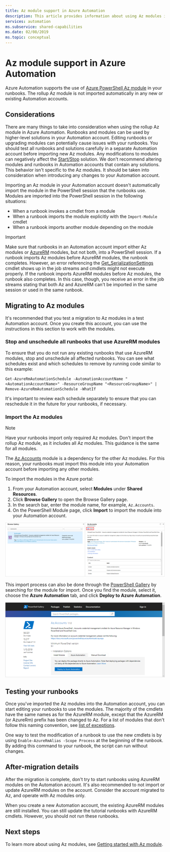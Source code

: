 ```yaml
---
title: Az module support in Azure Automation
description: This article provides information about using Az modules in Azure Automation.
services: automation
ms.subservice: shared-capabilities
ms.date: 02/08/2019
ms.topic: conceptual
---
```


# Az module support in Azure Automation

Azure Automation supports the use of [Azure PowerShell Az module](/powershell/azure/new-azureps-module-az?view=azps-1.1.0) in your runbooks. The rollup Az module is not imported automatically in any new or existing Automation accounts. 

## Considerations

There are many things to take into consideration when using the rollup Az module in Azure Automation. Runbooks and modules can be used by higher-level solutions in your Automation account. Editing runbooks or upgrading modules can potentially cause issues with your runbooks. You should test all runbooks and solutions carefully in a separate Automation account before importing new Az modules. Any modifications to modules can negatively affect the [Start/Stop](automation-solution-vm-management.md) solution. We don't recommend altering modules and runbooks in Automation accounts that contain any solutions. This behavior isn't specific to the Az modules. It should be taken into consideration when introducing any changes to your Automation account.

Importing an Az module in your Automation account doesn't automatically import the module in the PowerShell session that the runbooks use. Modules are imported into the PowerShell session in the following situations:

* When a runbook invokes a cmdlet from a module
* When a runbook imports the module explicitly with the `Import-Module` cmdlet
* When a runbook imports another module depending on the module

> [!IMPORTANT]
> Make sure that runbooks in an Automation account import either Az modules or [AzureRM](https://www.powershellgallery.com/packages/AzureRM/6.13.1) modules, but not both, into a PowerShell session. If a runbook imports Az modules before AzureRM modules, the runbook completes. However, an error referencing the [Get_SerializationSettings](troubleshoot/runbooks.md#get-serializationsettings) cmdlet shows up in the job streams and cmdlets might not execute properly. If the runbook imports AzureRM modules before Az modules, the runbook also completes. In this case, though, you receive an error in the job streams stating that both Az and AzureRM can't be imported in the same session or used in the same runbook.

## Migrating to Az modules

It's recommended that you test a migration to Az modules in a test Automation account. Once you create this account, you can use the instructions in this section to work with the modules.

### Stop and unschedule all runbooks that use AzureRM modules

To ensure that you do not run any existing runbooks that use AzureRM modules, stop and unschedule all affected runbooks. You can see what schedules exist and which schedules to remove by running code similar to this example:

  ```powershell-interactive
  Get-AzureRmAutomationSchedule -AutomationAccountName "<AutomationAccountName>" -ResourceGroupName "<ResourceGroupName>" | Remove-AzureRmAutomationSchedule -WhatIf
  ```

It's important to review each schedule separately to ensure that you can reschedule it in the future for your runbooks, if necessary.

### Import the Az modules

>[!NOTE]
>Have your runbooks import only required Az modules. Don't import the rollup Az module, as it includes all Az modules. This guidance is the same for all modules.

The [Az.Accounts](https://www.powershellgallery.com/packages/Az.Accounts/1.1.0) module is a dependency for the other Az modules. For this reason, your runbooks must import this module into your Automation account before importing any other modules.

To import the modules in the Azure portal:

1. From your Automation account, select **Modules** under **Shared Resources**. 
2. Click **Browse Gallery** to open the Browse Gallery page.  
3. In the search bar, enter the module name, for example, `Az.Accounts`. 
4. On the PowerShell Module page, click **Import** to import the module into your Automation account.

![Import modules from Automation account](media/az-modules/import-module.png)

This import process can also be done through the [PowerShell Gallery](https://www.powershellgallery.com) by searching for the module for import. Once you find the module, select it, choose the **Azure Automation** tab, and click **Deploy to Azure Automation**.

![Import modules directly from gallery](media/az-modules/import-gallery.png)

## Testing your runbooks

Once you've imported the Az modules into the Automation account, you can start editing your runbooks to use the modules. The majority of the cmdlets have the same names as for the AzureRM module, except that the AzureRM (or AzureRm) prefix has been changed to Az. For a list of modules that don't follow this naming convention, see [list of exceptions](/powershell/azure/migrate-from-azurerm-to-az#update-cmdlets-modules-and-parameters).

One way to test the modification of a runbook to use the new cmdlets is by using `Enable-AzureRmAlias -Scope Process` at the beginning of the runbook. By adding this command to your runbook, the script can run without changes.

## After-migration details

After the migration is complete, don't try to start runbooks using AzureRM modules on the Automation account. It's also recommended to not import or update AzureRM modules on the account. Consider the account migrated to Az, and operate with Az modules only. 

When you create a new Automation account, the existing AzureRM modules are still installed. You can still update the tutorial runbooks with AzureRM cmdlets. However, you should not run these runbooks.

## Next steps

To learn more about using Az modules, see [Getting started with Az module](/powershell/azure/get-started-azureps?view=azps-1.1.0).
